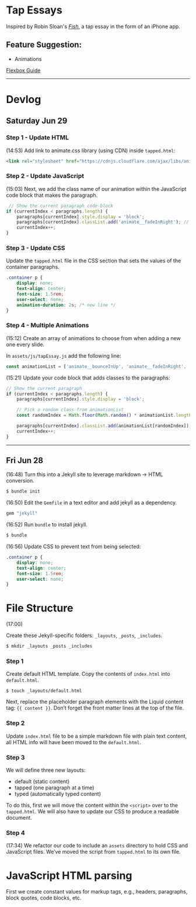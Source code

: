 # Tap Essays

Inspired by Robin Sloan's 
[*Fish*](https://www.robinsloan.com/fish/), a tap essay in 
the form of an iPhone app.

## Feature Suggestion:

- Animations

[Flexbox 
Guide](https://www.joshwcomeau.com/css/interactive-guide-to-flexbox/)

---

# Devlog

## Saturday Jun 29

### Step 1 - Update HTML

(14:53) Add link to animate.css library (using CDN) inside `tapped.html`:

```html 
<link rel="stylesheet" href="https://cdnjs.cloudflare.com/ajax/libs/animate.css/4.1.1/animate.min.css" />
```

### Step 2 - Update JavaScript
(15:03) Next, we add the class name of our animation within the JavaScript code
block that makes the paragraph.

```javascript
 // Show the current paragraph code-block
if (currentIndex < paragraphs.length) {
    paragraphs[currentIndex].style.display = 'block';
    paragraphs[currentIndex].classList.add('animate__fadeInRight'); // add this line
    currentIndex++;
}
```

### Step 3 - Update CSS

Update the `tapped.html` file in the CSS section that sets the values of the 
container paragraphs.

```css
.container p {
    display: none;
    text-align: center;
    font-size: 1.5rem;
    user-select: none;
    animation-duration: 2s; /* new line */
}
```

### Step 4 - Multiple Animations

(15:12) Create an array of animations to choose from when adding a new one every
slide.

In `assets/js/tapEssay.js` add the following line:

```javascript
const animationList = ['animate__bounceInUp', 'animate__fadeInRight', 'animate__fadeInTopLeft', 'animate__flipInX', 'animate__jackInTheBox', 'animate__zoomIn'];
```

(15:21) Update your code block that adds classes to the paragraphs:

```javascript
// Show the current paragraph
if (currentIndex < paragraphs.length) {
    paragraphs[currentIndex].style.display = 'block';

    // Pick a random class from animationList
    const randomIndex = Math.floor(Math.random() * animationList.length);

    paragraphs[currentIndex].classList.add(animationList[randomIndex]);
    currentIndex++;
}
```


---

## Fri Jun 28

(16:48) Turn this into a Jekyll site to leverage markdown -> HTML conversion.

```sh
$ bundle init
```

(16:50) Edit the `Gemfile` in a text editor and add jekyll as a dependency.

```sh
gem "jekyll"
```

(16:52) Run `bundle` to install jekyll.

```sh
$ bundle
```

(16:56) Update CSS to prevent text from being selected:

```css
.container p {
    display: none;
    text-align: center;
    font-size: 1.5rem;
    user-select: none;
}
```

# File Structure

(17:00) 

Create these Jekyll-specific folders: `_layouts`, `_posts`, `_includes`.

```sh
$ mkdir _layouts _posts _includes
```

### Step 1

Create default HTML template. Copy the contents of `index.html` into `default.html`.

`$ touch _layouts/default.html`

Next, replace the placeholder paragraph elements with the Liquid content tag: `{{ content }}`. Don’t forget the front matter lines at the top of the file.

### Step 2

Update `index.html` file to be a simple markdown file with plain text content, all HTML info will have been moved to the `default.html`.

### Step 3

We will define three new layouts:

- default (static content)
- tapped (one paragraph at a time)
- typed (automatically typed content)

To do this, first we will move the content within the `<script>` over to the `tapped.html`. We will also have to update our CSS to produce a readable document.

### Step 4

(17:34) We refactor our code to include an `assets` directory to hold CSS and JavaScript files. We’ve moved the script from `tapped.html` to its own file.

# JavaScript HTML parsing

First we create constant values for markup tags, e.g., headers, paragraphs, block quotes, code blocks, etc.





